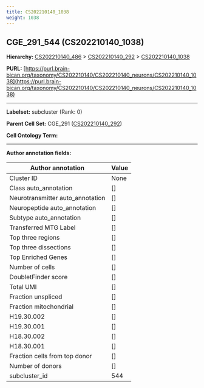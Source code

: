 ```yaml
---
title: CS202210140_1038
weight: 1038
---
```

## CGE_291_544 (CS202210140_1038)
<b>Hierarchy: </b>
[CS202210140_486](../CS202210140_486) >
[CS202210140_292](../CS202210140_292) >
[CS202210140_1038](../CS202210140_1038)

**PURL:** [https://purl.brain-bican.org/taxonomy/CS202210140/CS202210140_neurons/CS202210140_1038](https://purl.brain-bican.org/taxonomy/CS202210140/CS202210140_neurons/CS202210140_1038)

---


**Labelset:** subcluster (Rank: 0)

**Parent Cell Set:** CGE_291 ([CS202210140_292](../CS202210140_292))



**Cell Ontology Term:** 

[MARKER GENES.]: #


---

[TRANSFERRED ANNOTATIONS.]: #


[AUTHOR ANNOTATION FIELDS.]: #


**Author annotation fields:**

| Author annotation | Value |
|-------------------|-------|
|Cluster ID|None|
|Class auto_annotation|[]|
|Neurotransmitter auto_annotation|[]|
|Neuropeptide auto_annotation|[]|
|Subtype auto_annotation|[]|
|Transferred MTG Label|[]|
|Top three regions|[]|
|Top three dissections|[]|
|Top Enriched Genes|[]|
|Number of cells|[]|
|DoubletFinder score|[]|
|Total UMI|[]|
|Fraction unspliced|[]|
|Fraction mitochondrial|[]|
|H19.30.002|[]|
|H19.30.001|[]|
|H18.30.002|[]|
|H18.30.001|[]|
|Fraction cells from top donor|[]|
|Number of donors|[]|
|subcluster_id|544|
